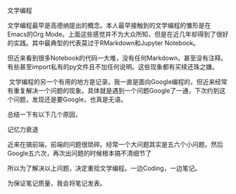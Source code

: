 文学编程

文学编程最早是高德纳提出的概念。本人最早接触到的文学编程的雏形是在Emacs的Org Mode。上面这些感觉并不为大众所知，但是在近几年却得到了很好的实践。其中最典型的代表莫过于RMarkdown和Jupyter Notebook。

但近来看到很多Notebook的代码一大堆，没有任何Markdown，甚至没有注释。有些甚至import私有的py文件且不加任何说明。这些现象都有买椟还珠之嫌。

 文学编程的另一个有用的地方是记录。我一直是面向Google编程的，但近来经常有重复解决一个问题的现象。具体就是遇到一个问题Google了一通，下次约到这个问题，发现还是要Google，也真是无语。

总结一下有以下几个原因，

记忆力衰退

近来在搞前端，前端的问题很琐碎。经常一个大问题其实是五六个小问题。然后Google五六次，再次出问题的时候根本搞不清细节了

所以为了解决以上问题，决定重拾文学编程。一边Coding，一边笔记。

为保证笔记质量，我会将笔记发表。